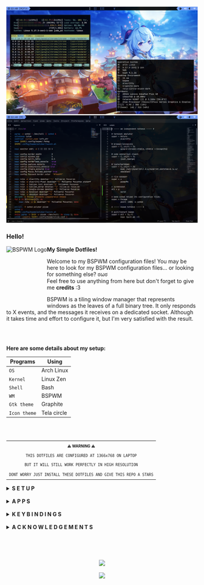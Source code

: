 ![Desktop](/.github/assets/Desktop.png "BSPWM")
![Desktop](/.github/assets/Sublime.png "BSPWM")

### Hello!
<a href="https://github.com/baskerville/bspwm"><img alt="BSPWM Logo" height="150" align = "left" src="https://github.com/baskerville/bspwm/blob/1560df35be303807052c235634eb8d59415c37ff/artworks/bspwm_logo.svg"></a>

<b>  My Simple Dotfiles!  </b>

Welcome to my BSPWM configuration files! 
You may be here to look for my BSPWM configuration files... or looking for something else? ಠωಠ <br>
Feel free to use anything from here but don't forget to give me **credits** :3

BSPWM is a tiling window manager that represents windows as the leaves of a full binary tree.
It only responds to X events, and the messages it receives on a dedicated socket. 
Although it takes time and effort to configure it, but I'm very satisfied with the result.

<h2></h2><br>

**Here are some details about my setup:**

| Programs     | Using       |
| ------------ | ----------- |
| `OS`         | Arch Linux  |
| `Kernel`     | Linux Zen   |
| `Shell`      | Bash        |
| `WM`         | BSPWM       |
| `Gtk theme`  | Graphite    |
| `Icon theme` | Tela circle |

<h2></h2><br>

<table align="right">
  <tr>
    <th align="center">
      <sup><sub>⚠ WARNING ⚠</sub></sup>
    </th>
  </tr>
  <tr>
    <td align="center">
      <sup>
         <sub>
            <samp>
                  THIS DOTFILES ARE CONFIGURED AT 1366x768 ON LAPTOP
               <p align="center">
                  BUT IT WILL STILL WORK PERFECTLY IN HIGH RESOLUTION
               </p>
                  DONT WORRY JUST INSTALL THESE DOTFILES AND GIVE THIS REPO A STARS
            </samp>
         </sub>
      </sup>
    </td>
  </tr>
</table>

<details>
<summary><strong>S E T U P</strong></summary>

   > This setup only provided for **Arch Linux** (and all Arch-based distributions)

   > Some of these applications are available in the **Arch Linux User Repository** [(AUR)](https://aur.archlinux.org), to install them you need a [Pacman wrapper](https://wiki.archlinux.org/title/AUR_helpers#Pacman_wrappers). <br> I use [Yay](https://github.com/Jguer/yay)

  1. ### Install git and yay

      + #### Git

         ```sh
         sudo pacman -S git --needed
         ```

      + #### Yay

         ```sh
         git clone https://aur.archlinux.org/yay.git
         cd yay/
         makepkg -si PKGBUILD
         ```

  2. ### Install dependencies

      + #### Dependencies

        > I install these dependencies after a simple Arch Linux installation.
        
         ```sh
         yay -Sy xorg xorg-server xorg-xinit xorg-xbacklight xorg-xsetroot xorg-setxkbmap \
         xf86-video-intel pipewire pipewire-alsa pipewire-jack pipewire-pulse \
         pipewire-media-session htop neofetch rofi polybar ranger tree alacritty python \
         python-pip tk betterlockscreen noto-fonts noto-fonts-extra noto-fonts-emoji \
         noto-fonts-cjk lxappearance-gtk3 feh pcmanfm google-chrome polkit bspwm sxhkd --needed
         ```
         > Chage xf86-video-intel to another [Driver](https://wiki.archlinux.org/title/Xorg#Driver_installation)

   3. ### Install needed fonts

      You will need to install a few fonts (mainly icon fonts) in order for text and icons to be rendered properly.

      Necessary fonts:
      + **BitStream**  - [here](https://github.com/ryanoasis/nerd-fonts/releases/download/v2.1.0/BitstreamVeraSansMono.zip)
      + **DejaVu**  - [here](https://github.com/ryanoasis/nerd-fonts/releases/download/v2.1.0/DejaVuSansMono.zip)
      + **Hack**  - [here](https://github.com/ryanoasis/nerd-fonts/releases/download/v2.1.0/Hack.zip)
      + **JetBrains**  - [here](https://github.com/ryanoasis/nerd-fonts/releases/download/v2.1.0/JetBrainsMono.zip)
      + **Feather** - This font is included in my dotfiles > .fonts, needed for the icons in rofi.

      For more **Nerd Fonts** visit the [website](https://www.nerdfonts.com/).

      Once you download them and unpack them, place them into `~/.fonts` or `~/.local/share/fonts`
      or use my fonts by moving them to the `~/` directory and run this command for your system to 
      detect the newly installed fonts.

      ```sh
      fc-cache -fv
      ```
   
   4. ### Install my BSPWM configuration files

      > Clone this repository

      ```sh
      git clone https://github.com/PyLess/dotfiles-bspwm.git
      cd dotfiles-bspwm
      ```

      > Copy configs and fonts files

      ```sh
      cp -r .config/* ~/.config/
      cp -r .fonts/* ~/
      cp .xinitrc ~/
      ```

      > If you use a laptop copy this file to be able to click on tap

      ```sh
      sudo cp 02-touchpad-ttc.conf /etc/X11/xorg.conf.d
      ```

   5. ### Configure stuff

      The relevant files are inside in `~/.config/bspwm` directory.

      + #### Polybar

        > Directory polybar/

         In `config.ini` is *My Status Bar* configuration where I define my preferences.
         You should change this to your liking.

      * #### Rofi

        > Directory rofi/

         Here you'll find the menus that I usually use.
         If you want to add more, you can place theme in bin/ and themes/ respectively.

      * #### Background

        > Script .fehbg

         This is a simple script to set my background.
         Edit the file and add your image in the directory corresponding.

      * #### BSPWM config

        > Window Manager configuration

         In `bspwmrc` I've some auto start processes, window manager configuration and rules for applications.
         You should change the monitor in case of is different.

      * #### Picom

        > Compositor configuration

         In `picom.conf` I defined some of the composer values that are to my liking.
         Change the file if you want.

   6. ### Log in
        
        Lastly, reboot your system and log in into `BSPWM` with xinit tapping `startx`.

</details><br>

<details>
<summary><strong>A P P S</strong></summary><br>

|     Application    |   Description    |
| ------------------ | ---------------- |
| `Alacritty`        | Terminal         |
| `Sublime Text`     | Code editor      |
| `Sublime Merge`    | Git client       |
| `Google chrome`    | Browser          |
| `Dynalist`         | Simple lists     |
| `Obsidian`         | Markdown         |
| `Pcmanfm`          | File manager     |
| `Polybar`          | Status bar       |
| `Rofi`             | App launcher     |
| `Picom`            | Compositor       |
| `Htop`             | Process viewer   |
| `Neofetch`         | Information tool |
| `Scrot`            | Screenshot       |
| `Feh`              | Image viewer     |
| `Betterlockscreen` | Lock screen      |

> Download and install [Sublime Text](https://www.sublimetext.com/docs/linux_repositories.html#pacman) / [Sublime Merge](https://www.sublimemerge.com/docs/linux_repositories#pacman)

> Download [Dynalist](https://dynalist.io/download) / [Obsidian](https://obsidian.md/download) and extract the file to the /opt folder   

</details><br>

<details>
<summary><strong>K E Y B I N D I N G S</strong></summary><br>

|        Keybindings        |                 Function                 |
| --------------------------| ---------------------------------------- |
| `Super + Return`          | Launch (Alacritty)                       |
| `Super + A`               | Launch (Google chrome)                   |
| `Super + Shift + A`       | Launch (Google chrome incognito)         |
| `Super + S`               | Launch (Sublime Text)                    |
| `Super + Shift + S`       | Launch (Sublime Merge)                   |
| `Super + D`               | Launch (Dynalist)                        |
| `Super + Shift + D`       | Launch (Obsidian)                        |
| `Super + X`               | Launch (Pcmanfm)                         |
| `Super + Z`               | Launch (Rofi)                            |
| `Alt + {A,S,D}`           | Menus/Applets {windows,powermenu,network}|
| `Super + {Shift + }W`     | Close/Kill Window                        |
| `Super + {1-5}`           | Switches to Workspace 1 to 5             |
| `Super + Shift + {1-9,0}` | Move Apps/Windows to Workspace 1 to 5    |
| `Super + Ctrl + {Z,X,A,S}`| Flags {marked,locked,sticky,private}     |
| `Alt + P`                 | Screenshot                               |
| `Alt + Tab`               | Focus next window floating               |
| `Alt + Shift + Tab`       | Focus previous window floating           |
| `Alt + U`                 | Increase window gap                      |
| `Alt + I`                 | Decrease window gap                      |
| `Super + Minus`           | Hide windows                             |

> To launch Dynalist/Obsidian you need to have the same version in the sxhkdrc configuration and keep the folder in the /opt directory

</details><br>

<details>
<summary><strong>A C K N O W L E D G E M E N T S</strong></summary><br>

**Special thanks to**

+ [`rxyhn`](https://github.com/rxyhn)
+ [`vinceliuice`](https://github.com/vinceliuice)
+ [`adi1090x`](https://github.com/adi1090x)
+ [`axyl-os`](https://github.com/axyl-os/axyl-bspwm)

</details><br>

<h2></h2><br>

<p align="center"><img src="https://raw.githubusercontent.com/catppuccin/catppuccin/dev/assets/footers/gray0_ctp_on_line.svg?sanitize=true" /></p>
<p align="center"><a href="https://github.com/PyLess/dotfiles-bspwm/blob/main/.github/LICENSE"><img src="https://img.shields.io/static/v1.svg?style=flat-square&label=License&message=GPL-3.0&logoColor=eceff4&logo=github&colorA=061115&colorB=67AFC1"/></a></p>
